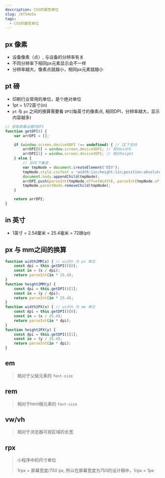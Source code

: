 ```yaml
---
description: CSS的属性单位
slug: /bf54e5a
tags: 
  - CSS的属性单位
---
```


## px 像素
+ 设备像素（点）, 与设备的分辨率有关
+ 不同分辨率下相同px元素显示会不一样
+ 分辨率越大，像素点就越小，相同px元素就越小


## pt 磅
+ 印刷行业常用的单位，是个绝对单位
+ 1pt = 1/72英寸(in)
+ `pt` 与 `px` 之间的换算需要看 `DPI`(每英寸的像素点, 相同DPI，分辨率越大，显示内容越多)

```js
// 获取屏幕设置的DPI
function getDPI() {
    var arrDPI = [];

    if (window.screen.deviceXDPI !== undefined) { // IE下支持
        arrDPI[0] = window.screen.deviceXDPI; // 相对width
        arrDPI[1] = window.screen.deviceYDPI; // 相对height
    } else {
        // 非IE下兼容
        var tmpNode = document.createElement('DIV');
        tmpNode.style.cssText = 'width:1in;height:1in;position:absolute;left:0px;top:0px;z-index:99;visibility:hidden';
        document.body.appendChild(tmpNode);
        arrDPI.push(parseInt(tmpNode.offsetWidth), parseInt(tmpNode.offsetHeight));
        tmpNode.parentNode.removeChild(tmpNode);
    }

    return arrDPI;
}
```


## in 英寸
+ 1英寸 = 2.54厘米 = 25.4毫米 = 72磅(pt)


## px 与 mm之间的换算
```js
function width2MM(x) { // width 为 px 单位
    const dpi = this.getDPI()[0];
    const in = (x / dpi);
    return parseInt(in * 25.4);
}
function height2MM(y) {
    const dpi = this.getDPI()[1];
    const in = (y / dpi);
    return parseInt(in * 25.4);
}
function width2PX(x) { // width 为 mm 单位
    const dpi = this.getDPI()[0];
    const in = (x / 25.4);
    return parseInt(in * dpi);
}
function height2PX(y) {
    const dpi = this.getDPI()[1];
    const in = (y / 25.4);
    return parseInt(in * dpi);
}
```

## em
> 相对于父级元素的 `font-size`



## rem
> 相对于html根元素的 `font-size`



## vw/vh
> 相对于浏览器可视区域的长宽



## rpx
> 小程序中的尺寸单位
>
> 1rpx = 屏幕宽度/750 px, 所以在屏幕宽度为750的设计稿中，1rpx = 1px